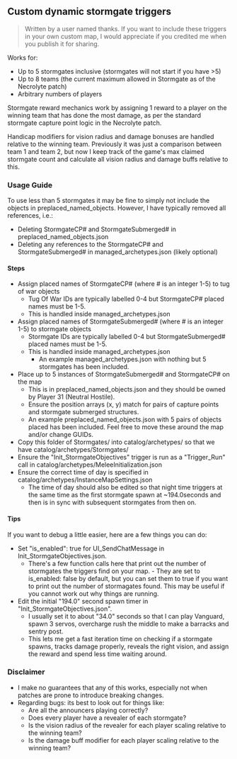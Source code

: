 ## Custom dynamic stormgate triggers

> Written by a user named thanks. If you want to include these triggers in your own custom map, I would appreciate if you credited me when you publish it for sharing.

Works for:
- Up to 5 stormgates inclusive (stormgates will not start if you have >5)
- Up to 8 teams (the current maximum allowed in Stormgate as of the Necrolyte patch)
- Arbitrary numbers of players

Stormgate reward mechanics work by assigning 1 reward to a player on the winning team that has done the most damage, as per the standard stormgate capture point logic in the Necrolyte patch.

Handicap modifiers for vision radius and damage bonuses are handled relative to the winning team.
Previously it was just a comparison between team 1 and team 2, but now I keep track of the game's max claimed stormgate count and calculate all vision radius and damage buffs relative to this.

### Usage Guide

To use less than 5 stormgates it may be fine to simply not include the objects in preplaced_named_objects.
However, I have typically removed all references, i.e.:
- Deleting StormgateCP# and StormgateSubmerged# in preplaced_named_objects.json
- Deleting any references to the StormgateCP# and StormgateSubmerged# in managed_archetypes.json (likely optional)

#### Steps
- Assign placed names of StormgateCP# (where # is an integer 1-5) to tug of war objects
  - Tug Of War IDs are typically labelled 0-4 but StormgateCP# placed names must be 1-5.
  - This is handled inside managed_archetypes.json
- Assign placed names of StormgateSubmerged# (where # is an integer 1-5) to stormgate objects
  - Stormgate IDs are typically labelled 0-4 but StormgateSubmerged# placed names must be 1-5.
  - This is handled inside managed_archetypes.json
    - An example managed_archetypes.json with nothing but 5 stormgates has been included.
- Place up to 5 instances of StormgateSubmerged# and StormgateCP# on the map
  - This is in preplaced_named_objects.json and they should be owned by Player 31 (Neutral Hostile).
  - Ensure the position arrays (x, y) match for pairs of capture points and stormgate submerged structures.
  - An example preplaced_named_objects.json with 5 pairs of objects placed has been included. Feel free to move these around the map and/or change GUIDs.
- Copy this folder of Stormgates/ into catalog/archetypes/ so that we have catalog/archetypes/Stormgates/
- Ensure the "Init_StormgateObjectives" trigger is run as a "Trigger_Run" call in catalog/archetypes/MeleeInitialization.json
- Ensure the correct time of day is specified in catalog/archetypes/InstanceMapSettings.json
  - The time of day should also be edited so that night time triggers at the same time as the first stormgate spawn at ~194.0seconds and then is in sync with subsequent stormgates from then on.

#### Tips

If you want to debug a little easier, here are a few things you can do:
- Set "is_enabled": true for UI_SendChatMessage in Init_StormgateObjectives.json.
    - There's a few function calls here that print out the number of stormgates the triggers find on your map. - They are set to is_enabled: false by default, but you can set them to true if you want to print out the number of stormagates found. This may be useful if you cannot work out why things are running.
- Edit the initial "194.0" second spawn timer in "Init_StormgateObjectives.json".
    - I usually set it to about "34.0" seconds so that I can play Vanguard, spawn 3 servos, overcharge rush the middle to make a barracks and sentry post.
    - This lets me get a fast iteration time on checking if a stormgate spawns, tracks damage properly, reveals the right vision, and assign the reward and spend less time waiting around.

### Disclaimer

- I make no guarantees that any of this works, especially not when patches are prone to introduce breaking changes.
- Regarding bugs: its best to look out for things like:
  - Are all the announcers playing correctly?
  - Does every player have a revealer of each stormgate?
  - Is the vision radius of the revealer for each player scaling relative to the winning team?
  - Is the damage buff modifier for each player scaling relative to the winning team?
